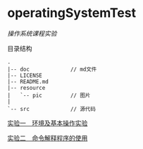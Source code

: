 ﻿# operatingSystemTest
*操作系统课程实验*

目录结构
```
.
|-- doc             // md文件
|-- LICENSE         
|-- README.md
|-- resource        
|   `-- pic         // 图片
|           
`-- src             // 源代码
```

[实验一　环境及基本操作实验](./doc/test1.md)

[实验二　命令解释程序的使用](./doc/test2.md)